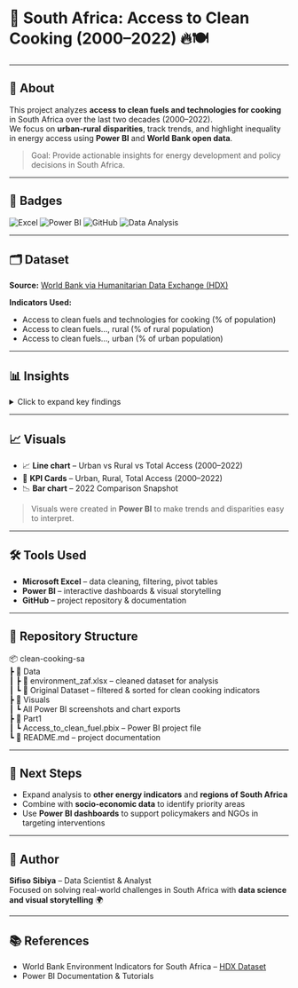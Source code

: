 # 🧪 South Africa: Access to Clean Cooking (2000–2022) 🔥🍽️

---

## 📢 About
This project analyzes **access to clean fuels and technologies for cooking** in South Africa over the last two decades (2000–2022).  
We focus on **urban-rural disparities**, track trends, and highlight inequality in energy access using **Power BI** and **World Bank open data**.

> Goal: Provide actionable insights for energy development and policy decisions in South Africa.

---

## 🌟 Badges
![Excel](https://img.shields.io/badge/Tool-Excel-green)
![Power BI](https://img.shields.io/badge/Tool-PowerBI-blue)
![GitHub](https://img.shields.io/badge/Platform-GitHub-black)
![Data Analysis](https://img.shields.io/badge/Skill-DataAnalysis-yellow)

---

## 🗂️ Dataset
**Source:** [World Bank via Humanitarian Data Exchange (HDX)](https://data.humdata.org/dataset/world-bank-environment-indicators-for-south-africa)

**Indicators Used:**
- Access to clean fuels and technologies for cooking (% of population)  
- Access to clean fuels…, rural (% of rural population)  
- Access to clean fuels…, urban (% of urban population)  

---

## 📊 Insights

<details>
<summary>Click to expand key findings</summary>

- Urban access is consistently higher than rural access 🌆🏞️  
- Rural access shows gradual improvement 📈  
- The **urban-rural energy gap** is closing, but progress is slow ⏳  
- Trends provide insights for policy and targeted interventions  

</details>

---

## 📈 Visuals
- 📈 **Line chart** – Urban vs Rural vs Total Access (2000–2022)  
- 🔢 **KPI Cards** – Urban, Rural, Total Access (2000–2022)  
- 📉 **Bar chart** – 2022 Comparison Snapshot  

> Visuals were created in **Power BI** to make trends and disparities easy to interpret.

---

## 🛠️ Tools Used
- **Microsoft Excel** – data cleaning, filtering, pivot tables  
- **Power BI** – interactive dashboards & visual storytelling  
- **GitHub** – project repository & documentation  

---

## 📂 Repository Structure
📦 clean-cooking-sa  
┣ 📂 Data  
┃ ┣ 📜 environment_zaf.xlsx – cleaned dataset for analysis  
┃ ┗ 📜 Original Dataset – filtered & sorted for clean cooking indicators  
┣ 📂 Visuals  
┃ ┗ All Power BI screenshots and chart exports  
┣ 📂 Part1  
┃ ┗ Access_to_clean_fuel.pbix – Power BI project file  
┗ 📜 README.md – project documentation  

---

## 🚀 Next Steps
- Expand analysis to **other energy indicators** and **regions of South Africa**  
- Combine with **socio-economic data** to identify priority areas  
- Use **Power BI dashboards** to support policymakers and NGOs in targeting interventions  

---

## 👤 Author
**Sifiso Sibiya** – Data Scientist & Analyst  
Focused on solving real-world challenges in South Africa with **data science and visual storytelling** 🌍  

---

## 📚 References
- World Bank Environment Indicators for South Africa – [HDX Dataset](https://data.humdata.org/dataset/world-bank-environment-indicators-for-south-africa)  
- Power BI Documentation & Tutorials  
